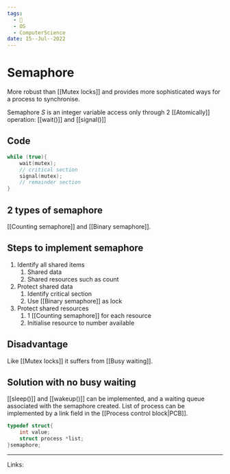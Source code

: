 ```yaml
---
tags:
  - 🌱
  - OS
  - ComputerScience 
date: 15--Jul--2022
---
```


# Semaphore

More robust than [[Mutex locks]] and provides more sophisticated ways for a process to synchronise.

Semaphore $S$ is an integer variable access only through 2 [[Atomically]] operation: [[wait()]] and [[signal()]]

## Code
```C
while (true){
    wait(mutex);
    // critical section
    signal(mutex);
    // remainder section
}
```

## 2 types of semaphore

[[Counting semaphore]] and [[Binary semaphore]].

## Steps to implement semaphore

1. Identify all shared items
    1. Shared data
    2. Shared resources such as count
2. Protect shared data
    1. Identify critical section
    2. Use [[Binary semaphore]] as lock
3. Protect shared resources
    1. 1 [[Counting semaphore]] for each resource
    2. Initialise resource to number available

## Disadvantage

Like [[Mutex locks]] it suffers from [[Busy waiting]].

## Solution with no busy waiting

[[sleep()]] and [[wakeup()]] can be implemented, and a waiting queue associated with the semaphore created. List of process can be implemented by a link field in the [[Process control block|PCB]].

```C
typedef struct{
    int value;
    struct process *list;
}semaphore;
```

---
Links: 